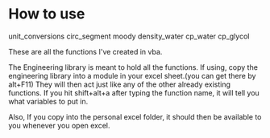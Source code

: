 How to use
================

unit_conversions
circ_segment
moody
density_water
cp_water
cp_glycol

These are all the functions I've created in vba.

The Engineering library is meant to hold all the functions. 
If using, copy the engineering library into a module in your excel sheet.(you can get there by alt+F11)
They will then act just like any of the other already existing functions.
If you hit shift+alt+a after typing the function name, it will tell you what variables to put in.

Also, If you copy into the personal excel folder, it should then be available to you whenever you open excel.
